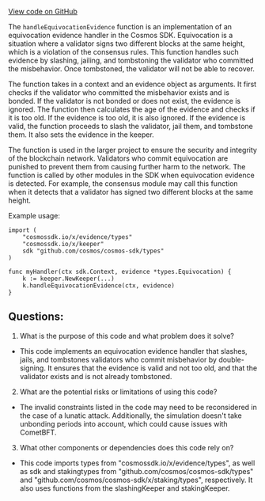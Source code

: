 [View code on GitHub](https://github.com/cosmos/cosmos-sdk.git/x/evidence/keeper/infraction.go)

The `handleEquivocationEvidence` function is an implementation of an equivocation evidence handler in the Cosmos SDK. Equivocation is a situation where a validator signs two different blocks at the same height, which is a violation of the consensus rules. This function handles such evidence by slashing, jailing, and tombstoning the validator who committed the misbehavior. Once tombstoned, the validator will not be able to recover.

The function takes in a context and an evidence object as arguments. It first checks if the validator who committed the misbehavior exists and is bonded. If the validator is not bonded or does not exist, the evidence is ignored. The function then calculates the age of the evidence and checks if it is too old. If the evidence is too old, it is also ignored. If the evidence is valid, the function proceeds to slash the validator, jail them, and tombstone them. It also sets the evidence in the keeper.

The function is used in the larger project to ensure the security and integrity of the blockchain network. Validators who commit equivocation are punished to prevent them from causing further harm to the network. The function is called by other modules in the SDK when equivocation evidence is detected. For example, the consensus module may call this function when it detects that a validator has signed two different blocks at the same height.

Example usage:

```
import (
    "cosmossdk.io/x/evidence/types"
    "cosmossdk.io/x/keeper"
    sdk "github.com/cosmos/cosmos-sdk/types"
)

func myHandler(ctx sdk.Context, evidence *types.Equivocation) {
    k := keeper.NewKeeper(...)
    k.handleEquivocationEvidence(ctx, evidence)
}
```
## Questions: 
 1. What is the purpose of this code and what problem does it solve?
- This code implements an equivocation evidence handler that slashes, jails, and tombstones validators who commit misbehavior by double-signing. It ensures that the evidence is valid and not too old, and that the validator exists and is not already tombstoned.

2. What are the potential risks or limitations of using this code?
- The invalid constraints listed in the code may need to be reconsidered in the case of a lunatic attack. Additionally, the simulation doesn't take unbonding periods into account, which could cause issues with CometBFT.

3. What other components or dependencies does this code rely on?
- This code imports types from "cosmossdk.io/x/evidence/types", as well as sdk and stakingtypes from "github.com/cosmos/cosmos-sdk/types" and "github.com/cosmos/cosmos-sdk/x/staking/types", respectively. It also uses functions from the slashingKeeper and stakingKeeper.